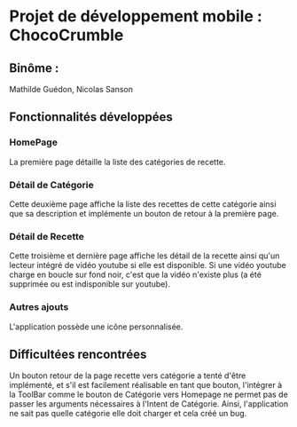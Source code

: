 # Projet de développement mobile : ChocoCrumble
## Binôme :
Mathilde Guédon, Nicolas Sanson

## Fonctionnalités développées
### HomePage
La première page détaille la liste des catégories de recette.

### Détail de Catégorie
Cette deuxième page affiche la liste des recettes de cette catégorie ainsi que sa description
et implémente un bouton de retour à la première page.

### Détail de Recette
Cette troisième et dernière page affiche les détail de la recette ainsi qu'un lecteur intégré de vidéo youtube si elle est disponible.
Si une vidéo youtube charge en boucle sur fond noir, c'est que la vidéo n'existe plus (a été supprimée ou est indisponible sur youtube).

### Autres ajouts
L'application possède une icône personnalisée.

## Difficultées rencontrées
Un bouton retour de la page recette vers catégorie a tenté d'être implémenté, et s'il est facilement réalisable en tant que bouton, l'intégrer à la ToolBar comme 
le bouton de Catégorie vers Homepage ne permet pas de passer les arguments nécessaires à l'Intent de Catégorie. Ainsi, l'application ne sait pas quelle catégorie
elle doit charger et cela créé un bug. 
